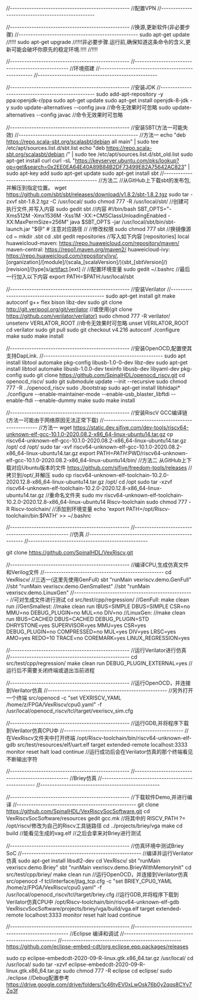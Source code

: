 //--------------------------------------------------
//配置VPN
//--------------------------------------------------

//--------------------------------------------------
//换源,更新软件(非必要步骤)
//--------------------------------------------------
sudo apt-get update
//!!!!
sudo apt-get upgrade  //!!!!非必要步骤.运行前,确保知道这条命令的含义,更新可能会破坏你原先的稳定环境.!!!!
//!!!!


//--------------------------------------------------
//--------------------------------------------------
//环境搭建
//--------------------------------------------------
//--------------------------------------------------

//--------------------------------------------------
//安装JDK
//--------------------------------------------------
sudo add-apt-repository -y ppa:openjdk-r/ppa
sudo apt-get update
sudo apt-get install openjdk-8-jdk -y
sudo update-alternatives --config java     //命令无效果时可忽略
sudo update-alternatives --config javac    //命令无效果时可忽略

//--------------------------------------------------
//安装SBT(方法一可能失效)
//--------------------------------------------------
//方法一
echo "deb https://repo.scala-sbt.org/scalasbt/debian all main" | sudo tee /etc/apt/sources.list.d/sbt.list
echo "deb https://repo.scala-sbt.org/scalasbt/debian /" | sudo tee /etc/apt/sources.list.d/sbt_old.list
sudo apt-get install curl
curl -sL "https://keyserver.ubuntu.com/pks/lookup?op=get&search=0x2EE0EA64E40A89B84B2DF73499E82A75642AC823" | sudo apt-key add
sudo apt-get update
sudo apt-get install sbt
//--------------------------------------------------
//方法二
//从GitHub上下载sbt的发布包,并解压到指定位置。
wget https://github.com/sbt/sbt/releases/download/v1.8.2/sbt-1.8.2.tgz
sudo tar -zxvf sbt-1.8.2.tgz -C /usr/local/
sudo chmod 777 -R /usr/local/sbt/
//创建可执行文件,并写入内容
sudo gedit sbt
//内容
#!/bin/bash
SBT_OPTS="-Xms512M -Xmx1536M -Xss1M -XX:+CMSClassUnloadingEnabled -XX:MaxPermSize=256M"
java $SBT_OPTS -jar /usr/local/sbt/bin/sbt-launch.jar "$@"  # 注意对应路径
//
//修改权限
sudo chmod 777 sbt
//换镜像源
cd ~
mkdir .sbt
cd .sbt
gedit repositories
//写入如下内容
[repositories]
local
huaweicloud-maven: https://repo.huaweicloud.com/repository/maven/
maven-central: https://repo1.maven.org/maven2/
huaweicloud-ivy: https://repo.huaweicloud.com/repository/ivy/, [organization]/[module]/(scala_[scalaVersion]/)(sbt_[sbtVersion]/)[revision]/[type]s/[artifact](-[classifier]).[ext]
//
//配置环境变量
sudo gedit ~/.bashrc
//最后一行加入以下内容
export PATH=$PATH:/usr/local/sbt

//--------------------------------------------------
//安装Verilator
//--------------------------------------------------
sudo apt-get install git make autoconf g++ flex bison libz-dev
sudo git clone http://git.veripool.org/git/verilator //或使用{git clone https://github.com/verilator/verilator}
sudo chmod 777 -R verilator/
unsetenv VERILATOR_ROOT //命令无效果时可忽略
unset VERILATOR_ROOT
cd verilator
sudo git pull 
sudo git checkout v4.216
autoconf
./configure
make
sudo make install

//--------------------------------------------------
//安装OpenOCD,配置使其支持DapLink.
//--------------------------------------------------
sudo apt install libtool automake pkg-config libusb-1.0-0-dev libz-dev
sudo apt-get install libtool automake libusb-1.0.0-dev texinfo libusb-dev libyaml-dev pkg-config
sudo git clone https://github.com/SpinalHDL/openocd_riscv.git
cd openocd_riscv/
sudo git submodule update --init --recursive
sudo chmod 777 -R ../openocd_riscv
sudo ./bootstrap
sudo apt-get install libhidapi*
./configure --enable-maintainer-mode --enable-usb_blaster_libftdi --enable-ftdi --enable-dummy
make
sudo make install

//--------------------------------------------------
//安装RiscV GCC编译链(方法一可能由于网络原因无法正常下载)
//--------------------------------------------------
//方法一
wget https://static.dev.sifive.com/dev-tools/riscv64-unknown-elf-gcc-10.1.0-2020.08.2-x86_64-linux-ubuntu14.tar.gz
cp riscv64-unknown-elf-gcc-10.1.0-2020.08.2-x86_64-linux-ubuntu14.tar.gz /opt/
cd /opt/
sudo tar -xvf riscv64-unknown-elf-gcc-10.1.0-2020.08.2-x86_64-linux-ubuntu14.tar.gz 
export PATH=$PATH:$PWD/riscv64-unknown-elf-gcc-10.1.0-2020.08.2-x86_64-linux-ubuntu14/bin/
//方法二
从GitHub上下载对应Ubuntu版本的文件 https://github.com/sifive/freedom-tools/releases
//拷贝到/opt/,并解压
sudo cp riscv64-unknown-elf-toolchain-10.2.0-2020.12.8-x86_64-linux-ubuntu14.tar.gz /opt/
cd /opt
sudo tar -xzvf riscv64-unknown-elf-toolchain-10.2.0-2020.12.8-x86_64-linux-ubuntu14.tar.gz
//重命名文件夹
sudo mv riscv64-unknown-elf-toolchain-10.2.0-2020.12.8-x86_64-linux-ubuntu14 Riscv-toolchain
sudo chmod 777 -R Riscv-toolchain/
//添加到环境变量
echo 'export PATH=/opt/Riscv-toolchain/bin:$PATH' >> ~/.bashrc


//--------------------------------------------------
//--------------------------------------------------
//仿真
//--------------------------------------------------
//--------------------------------------------------

git clone https://github.com/SpinalHDL/VexRiscv.git

//--------------------------------------------------
//编译CPU,生成仿真文件和Verilog文件
//--------------------------------------------------
cd VexRiscv/
//三选一(这里先使用GenFull)
sbt "runMain vexriscv.demo.GenFull"
//sbt "runMain vexriscv.demo.GenSmallest"
//sbt "runMain vexriscv.demo.LinuxGen"
//--------------------------------------------------
//可对生成文件进行测试
cd src/test/cpp/regression/
//GenFull:
make clean run
//GenSmallest:
//make clean run IBUS=SIMPLE DBUS=SIMPLE CSR=no MMU=no DEBUG_PLUGIN=no MUL=no DIV=no
//LinuxGen:
//make clean run IBUS=CACHED DBUS=CACHED DEBUG_PLUGIN=STD DHRYSTONE=yes SUPERVISOR=yes MMU=yes CSR=yes DEBUG_PLUGIN=no COMPRESSED=no MUL=yes DIV=yes LRSC=yes AMO=yes REDO=10 TRACE=no COREMARK=yes LINUX_REGRESSION=yes

//--------------------------------------------------
//运行Verilator进行仿真
//--------------------------------------------------
cd src/test/cpp/regression/
make clean run DEBUG_PLUGIN_EXTERNAL=yes
//运行后不需要关闭终端或退出当前进程

//--------------------------------------------------
//运行OpenOCD，并连接到Verilator仿真
//--------------------------------------------------
//另外打开一个终端
src/openocd -c "set VEXRISCV_YAML /home/z/FPGA/VexRiscv/cpu0.yaml" -f /usr/local/openocd_riscv/tcl/target/vexriscv_sim.cfg

//--------------------------------------------------
//运行GDB,并将程序下载到Verilator仿真CPU中
//--------------------------------------------------
//在VexRiscv文件夹中打开终端
/opt/Riscv-toolchain/bin/riscv64-unknown-elf-gdb src/test/resources/elf/uart.elf 
target extended-remote localhost:3333
monitor reset halt
load
continue 
//运行成功后会在Verilator仿真的那个终端看见不断输出字符


//--------------------------------------------------
//--------------------------------------------------
//Briey仿真
//--------------------------------------------------
//--------------------------------------------------

//--------------------------------------------------
//下载软件Demo,并进行编译
//--------------------------------------------------
git clone https://github.com/SpinalHDL/VexRiscvSocSoftware.git
cd VexRiscvSocSoftware/resources
gedit gcc.mk //将其中的 RISCV_PATH ?= /opt/riscv/修改为自己的Riscv工具链路径
cd ../projects/briey/vga
make
cd build //能看见生成的vag.elf
//之后会拿来对Briey进行测试

//--------------------------------------------------
//仿真环境中测试Briey SoC
//--------------------------------------------------
//编译并运行Verilator仿真
sudo apt-get install libsdl2-dev
cd VexRiscv/
sbt "runMain vexriscv.demo.Briey"
sbt "runMain vexriscv.demo.BrieyWithMemoryInit"
cd src/test/cpp/briey/
make clean run
//运行OpenOCD，并连接到Verilator仿真
src/openocd -f tcl/interface/jtag_tcp.cfg -c "set BRIEY_CPU0_YAML /home/z/FPGA/VexRiscv/cpu0.yaml" -f /usr/local/openocd_riscv/tcl/target/briey.cfg
//运行GDB,并将程序下载到Verilator仿真CPU中 
/opt/Riscv-toolchain/bin/riscv64-unknown-elf-gdb VexRiscvSocSoftware/projects/briey/vga/build/vga.elf
target extended-remote localhost:3333
monitor reset halt
load
continue 


//--------------------------------------------------
//--------------------------------------------------
//Eclipse 编译和调试
//--------------------------------------------------
//--------------------------------------------------
https://github.com/eclipse-embed-cdt/org.eclipse.epp.packages/releases

sudo cp eclipse-embedcdt-2020-09-R-linux.gtk.x86_64.tar.gz /usr/local/
cd /usr/local/
sudo tar -xzvf eclipse-embedcdt-2020-09-R-linux.gtk.x86_64.tar.gz
sudo chmod 777 -R eclipse
cd eclipse/
sudo ./eclipse
//Debug配置参考
https://drive.google.com/drive/folders/1c46tyEV0xLwOsk76b0y2qqs8CYy7Zq3f